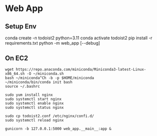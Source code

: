 # Web App

## Setup Env

conda create -n todoist2 python=3.11
conda activate todoist2
pip install -r requirements.txt
python -m web_app [--debug]

## On EC2

```
wget https://repo.anaconda.com/miniconda/Miniconda3-latest-Linux-x86_64.sh -O ~/miniconda.sh
bash ~/miniconda^Ch -b -p $HOME/miniconda
~/miniconda/bin/conda init bash
source ~/.bashrc

sudo yum install nginx
sudo systemctl start nginx
sudo systemctl enable nginx
sudo systemctl status nginx

sudo cp todoist2.conf /etc/nginx/confi.d/
sudo systemctl reload nginx

gunicorn -b 127.0.0.1:5000 web_app.__main__:app &
```